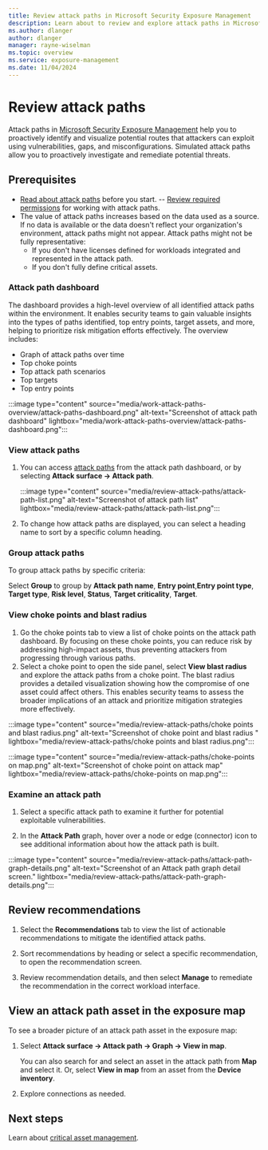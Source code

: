 ```yaml
---
title: Review attack paths in Microsoft Security Exposure Management
description: Learn about to review and explore attack paths in Microsoft Security Exposure Management.
ms.author: dlanger
author: dlanger
manager: rayne-wiselman
ms.topic: overview
ms.service: exposure-management
ms.date: 11/04/2024
---
```


# Review attack paths

Attack paths in [Microsoft Security Exposure Management](microsoft-security-exposure-management.md) help you to proactively identify and visualize potential routes that attackers can exploit using vulnerabilities, gaps, and misconfigurations. Simulated attack paths allow you to proactively investigate and remediate potential threats.

## Prerequisites

- [Read about attack paths](work-attack-paths-overview.md) before you start.
-- [Review required permissions](prerequisites.md#permissions) for working with attack paths.
- The value of attack paths increases based on the data used as a source. If no data is available or the data doesn't reflect your organization's environment, attack paths might not appear. Attack paths might not be fully representative:
  - If you don't have licenses defined for workloads integrated and represented in the attack path.
  - If you don't fully define critical assets.

### Attack path dashboard

The dashboard provides a high-level overview of all identified attack paths within the environment. It enables security teams to gain valuable insights into the types of paths identified, top entry points, target assets, and more, helping to prioritize risk mitigation efforts effectively. The overview includes:

- Graph of attack paths over time
- Top choke points
- Top attack path scenarios
- Top targets
- Top entry points

:::image type="content" source="media/work-attack-paths-overview/attack-paths-dashboard.png" alt-text="Screenshot of attack path dashboard" lightbox="media/work-attack-paths-overview/attack-paths-dashboard.png":::

### View attack paths

1. You can access [attack paths](https://security.microsoft.com/attack-paths) from the attack path dashboard, or by selecting  **Attack surface -> Attack path**.

   :::image type="content" source="media/review-attack-paths/attack-path-list.png" alt-text="Screenshot of attack path list" lightbox="media/review-attack-paths/attack-path-list.png":::

1. To change how attack paths are displayed, you can select a heading name to sort by a specific column heading.

### Group attack paths

To group attack paths by specific criteria:

Select **Group** to group by **Attack path name**, **Entry point**,**Entry point type**, **Target type**, **Risk level**, **Status**, **Target criticality**, **Target**.

### View choke points and blast radius

1. Go the choke points tab to view a list of choke points on the attack path dashboard. By focusing on these choke points, you can reduce risk by addressing high-impact assets, thus preventing attackers from progressing through various paths.
1. Select a choke point to open the side panel, select **View blast radius** and explore the attack paths from a choke point. The blast radius provides a detailed visualization showing how the compromise of one asset could affect others. This enables security teams to assess the broader implications of an attack and prioritize mitigation strategies more effectively.
 
:::image type="content" source="media/review-attack-paths/choke points and blast radius.png" alt-text="Screenshot of choke point and blast radius " lightbox="media/review-attack-paths/choke points and blast radius.png":::

:::image type="content" source="media/review-attack-paths/choke-points on map.png" alt-text="Screenshot of choke point on attack map" lightbox="media/review-attack-paths/choke-points on map.png":::

### Examine an attack path

1. Select a specific attack path to examine it further for potential exploitable vulnerabilities.

1. In the **Attack Path** graph, hover over a node or edge (connector) icon to see additional information about how the attack path is built.

:::image type="content" source="media/review-attack-paths/attack-path-graph-details.png" alt-text="Screenshot of an Attack path graph detail screen." lightbox="media/review-attack-paths/attack-path-graph-details.png":::

## Review recommendations

1. Select the **Recommendations** tab to view the list of actionable recommendations to mitigate the identified attack paths.

1. Sort recommendations by heading or select a specific recommendation, to open the recommendation screen.

1. Review recommendation details, and then select **Manage** to remediate the recommendation in the correct workload interface.

## View an attack path asset in the exposure map

To see a broader picture of an attack path asset in the exposure map:

1. Select **Attack surface -> Attack path -> Graph -> View in map**.

    You can also search for and select an asset in the attack path from **Map** and select it. Or, select **View in map** from an asset from the **Device inventory**.

1. Explore connections as needed.

## Next steps

Learn about [critical asset management](critical-asset-management.md).
